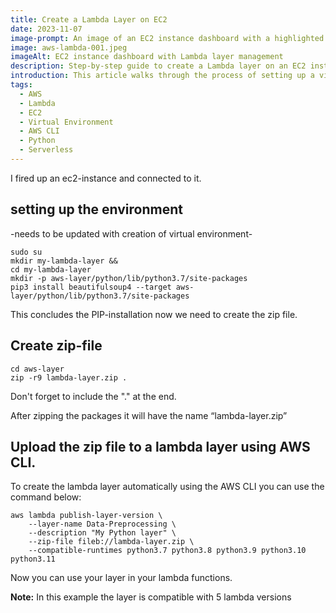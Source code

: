 ```yaml
---
title: Create a Lambda Layer on EC2
date: 2023-11-07
image-prompt: An image of an EC2 instance dashboard with a highlighted section for Lambda layer creation and package management
image: aws-lambda-001.jpeg
imageAlt: EC2 instance dashboard with Lambda layer management
description: Step-by-step guide to create a Lambda layer on an EC2 instance, including setting up a virtual environment and using AWS CLI for deployment.
introduction: This article walks through the process of setting up a virtual environment on an EC2 instance, creating a Lambda layer with dependencies, and deploying it using AWS CLI.
tags:
  - AWS
  - Lambda
  - EC2
  - Virtual Environment
  - AWS CLI
  - Python
  - Serverless
---
```



I fired up an ec2-instance and connected to it.

## setting up the environment
-needs to be updated with creation of virtual environment-

```code bash
sudo su
mkdir my-lambda-layer && 
cd my-lambda-layer
mkdir -p aws-layer/python/lib/python3.7/site-packages
pip3 install beautifulsoup4 --target aws-layer/python/lib/python3.7/site-packages
```
This concludes the PIP-installation now we need to create the zip file.

## Create zip-file 

```code bash
cd aws-layer
zip -r9 lambda-layer.zip .
```
Don't forget to include the "." at the end.

After zipping the packages it will have the name “lambda-layer.zip”

## Upload the zip file to a lambda layer using AWS CLI.

To create the lambda layer automatically using the AWS CLI you can use the command below:

``` code bash
aws lambda publish-layer-version \
    --layer-name Data-Preprocessing \
    --description "My Python layer" \
    --zip-file fileb://lambda-layer.zip \
    --compatible-runtimes python3.7 python3.8 python3.9 python3.10 python3.11
```

Now you can use your layer in your lambda functions.

**Note:** In this example the layer is compatible with 5 lambda versions

